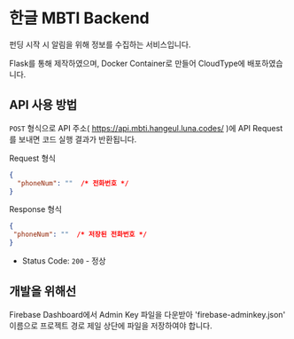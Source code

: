 # 한글 MBTI Backend

펀딩 시작 시 알림을 위해 정보를 수집하는 서비스입니다.

Flask를 통해 제작하였으며, Docker Container로 만들어 CloudType에 배포하였습니다.

## API 사용 방법

`POST` 형식으로 API 주소( https://api.mbti.hangeul.luna.codes/ )에 API Request를 보내면 코드 실행 결과가 반환됩니다.

Request 형식
```json
{
  "phoneNum": ""  /* 전화번호 */
}
```

 
 Response 형식
 ```json
{
  "phoneNum": ""  /* 저장된 전화번호 */
}
```
  - Status Code: `200` - 정상


## 개발을 위해선

Firebase Dashboard에서 Admin Key 파일을 다운받아 'firebase-adminkey.json' 이름으로 프로젝트 경로 제일 상단에 파일을 저장하여야 합니다.